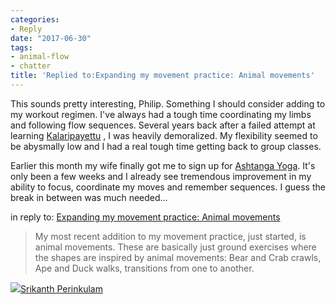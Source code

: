 ```yaml
---
categories:
- Reply
date: "2017-06-30"
tags:
- animal-flow
- chatter
title: 'Replied to:Expanding my movement practice: Animal movements'
---
```


This sounds pretty interesting, Philip. Something I should consider adding to my workout regimen. I've always had a tough time coordinating my limbs and following flow sequences. Several years back after a failed attempt at learning [Kalaripayettu](https://en.wikipedia.org/wiki/Kalaripayattu) , I was heavily demoralized. My flexibility seemed to be abysmally low and I had a real tough time getting back to group classes.

Earlier this month my wife finally got me to sign up for [Ashtanga Yoga](https://en.wikipedia.org/wiki/Ashtanga_vinyasa_yoga). It's only been a few weeks and I already see tremendous improvement in my ability to focus, coordinate my moves and remember sequences. I guess the break in between was much needed...

in reply to: [Expanding my movement practice: Animal movements](https://www.philipbrewer.net/2017/06/29/expanding-my-movement-practice-animal-movements/)

> My most recent addition to my movement practice, just started, is animal movements. These are basically just ground exercises where the shapes are inspired by animal movements: Bear and Crab crawls, Ape and Duck walks, transitions from one to another.

![](images/cropped-cropped-SP01-550afdebv1_site_icon.png)[Srikanth Perinkulam](https://srikanthperinkulam.com)
